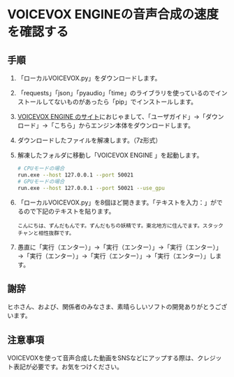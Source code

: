 # VOICEVOX ENGINEの音声合成の速度を確認する

## 手順

1. 「ローカルVOICEVOX.py」をダウンロードします。

2. 「requests」「json」「pyaudio」「time」のライブラリを使っているのでインストールしてないものがあったら「pip」でインストールします。

3. [VOICEVOX ENGINE のサイト](https://github.com/VOICEVOX/voicevox_engine)におじゃまして、「ユーザガイド」→「ダウンロード」→「こちら」からエンジン本体をダウンロードします。

4. ダウンロードしたファイルを解凍します。（7z形式）

5. 解凍したフォルダに移動し「VOICEVOX ENGINE 」を起動します。

   ```sh
   # CPUモードの場合
   run.exe --host 127.0.0.1 --port 50021
   # GPUモードの場合
   run.exe --host 127.0.0.1 --port 50021 --use_gpu
   ```

6. 「ローカルVOICEVOX.py」を8個ほど開きます。「テキストを入力：」がでるので下記のテキストを貼ります。

   ```
   こんにちは、ずんだもんです。ずんだもちの妖精です。東北地方に住んでます。スタックチャンと相性抜群です。
   ```

7. 愚直に「実行（エンター）」→「実行（エンター）」→「実行（エンター）」→「実行（エンター）」→「実行（エンター）」→「実行（エンター）」します。

## 謝辞

ヒホさん、および、関係者のみなさま、素晴らしいソフトの開発ありがとうございます。

## 注意事項

VOICEVOXを使って音声合成した動画をSNSなどにアップする際は、クレジット表記が必要です。お気をつけください。